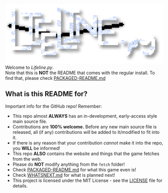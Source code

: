 ![Lifeline.py Logo](https://raw.githubusercontent.com/Jasperredis/Lifeline.py/refs/heads/main/github/llp-logo.png)
Welcome to *Lifeline.py*.  
Note that this is **NOT** the README that comes with the regular install. To find that, please check [PACKAGED-README.md](PACKAGED-README.md) 
## What is this README for?  
Important info for the GitHub repo! Remember:
* This repo almost **ALWAYS** has an in-development, early-access style main source file.
* Contributions are **100% welcome.** Before any new main source file is released, all (if any) contributions will be added to it/modified to fit into it.
* If there is any reason that your contribution *cannot* make it into the repo, you **WILL** be informed!
* This repo **ALSO** contains the website and things that the game fetches from the web.
* Please do **NOT** modify anything from the `fetch` folder!
* Check [PACKAGED-README.md](PACKAGED-README.md) for what this game even is!
* Check [WHATSNEXT.md](WHATSNEXT.md) for what is planned next!
* This project is licensed under the MIT License - see the [LICENSE](LICENSE) file for details.
